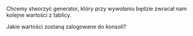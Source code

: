 Chcemy stworzyć generator, który przy wywołaniu będzie zwracał nam kolejne wartości z tablicy.

Jakie wartości zostaną zalogowane do konsoli?

